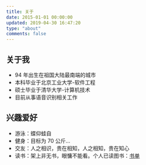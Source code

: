 ```yaml
---
title: 关于
date: 2015-01-01 00:00:00
updated: 2019-04-30 16:47:20
type: "about"
comments: false
---
```


<style>
.post-title {
  display: none !important;
}
.posts-expand {
  padding-top: 0px !important;
}
</style>

## 关于我

* 94 年出生在祖国大陆最南端的城市
* 本科毕业于北京工业大学-软件工程
* 硕士毕业于清华大学-计算机技术
* 目前从事语音识别相关工作

## 兴趣爱好

* 游泳：蝶仰蛙自
* 健身：目标为 70 公斤...
* 交友：人之相识，贵在相知，人之相知，贵在知心
* 读书：架上非无书，眼慵不能看。个人已读图书：[书单](/books)
